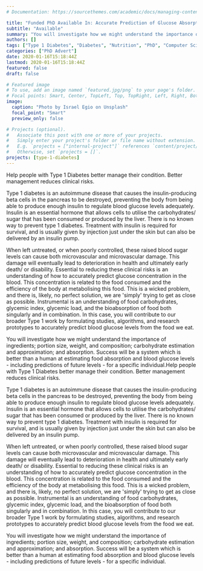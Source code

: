```yaml
---
# Documentation: https://sourcethemes.com/academic/docs/managing-content/

title: "Funded PhD Available In: Accurate Prediction of Glucose Absorption from Food"
subtitle: "Available"
summary: "You will investigate how we might understand the importance of ingredients; portion size, weight, and composition; carbohydrate estimation and approximation; and absorption."
authors: []
tags: ["Type 1 Diabetes", "Diabetes", "Nutrition", "PhD", "Computer Science"]
categories: ["PhD Advert"]
date: 2020-01-16T15:18:44Z
lastmod: 2020-01-16T15:18:44Z
featured: false
draft: false

# Featured image
# To use, add an image named `featured.jpg/png` to your page's folder.
# Focal points: Smart, Center, TopLeft, Top, TopRight, Left, Right, BottomLeft, Bottom, BottomRight.
image:
  caption: "Photo by Israel Egio on Unsplash"
  focal_point: "Smart"
  preview_only: false

# Projects (optional).
#   Associate this post with one or more of your projects.
#   Simply enter your project's folder or file name without extension.
#   E.g. `projects = ["internal-project"]` references `content/project/deep-learning/index.md`.
#   Otherwise, set `projects = []`.
projects: [type-1-diabetes]
---
```


Help people with Type 1 Diabetes better manage their condition. Better management reduces clinical risks.

Type 1 diabetes is an autoimmune disease that causes the insulin-producing beta cells in the pancreas to be destroyed, preventing the body from being able to produce enough insulin to regulate blood glucose levels adequately. Insulin is an essential hormone that allows cells to utilise the carbohydrates/ sugar that has been consumed or produced by the liver. There is no known way to prevent type 1 diabetes. Treatment with insulin is required for survival, and is usually given by injection just under the skin but can also be delivered by an insulin pump.

When left untreated, or when poorly controlled, these raised blood sugar levels can cause both microvascular and microvascular damage. This damage will eventually lead to deterioration in health and ultimately early death/ or disability. Essential to reducing these clinical risks is an understanding of how to accurately predict glucose concentration in the blood. This concentration is related to the food consumed and the efficiency of the body at metabolising this food. This is a wicked problem, and there is, likely, no perfect solution, we are 'simply' trying to get as close as possible. Instrumental is an understanding of food carbohydrates, glycemic index, glycemic load, and the bioabsorption of food both singularly and in combination. In this case, you will contribute to our broader Type 1 work by formulating studies, algorithms, and research prototypes to accurately predict blood glucose levels from the food we eat.

You will investigate how we might understand the importance of ingredients; portion size, weight, and composition; carbohydrate estimation and approximation; and absorption. Success will be a system which is better than a human at estimating food absorption and blood glucose levels - including predictions of future levels - for a specific individual.Help people with Type 1 Diabetes better manage their condition. Better management reduces clinical risks.

Type 1 diabetes is an autoimmune disease that causes the insulin-producing beta cells in the pancreas to be destroyed, preventing the body from being able to produce enough insulin to regulate blood glucose levels adequately. Insulin is an essential hormone that allows cells to utilise the carbohydrates/ sugar that has been consumed or produced by the liver. There is no known way to prevent type 1 diabetes. Treatment with insulin is required for survival, and is usually given by injection just under the skin but can also be delivered by an insulin pump.

When left untreated, or when poorly controlled, these raised blood sugar levels can cause both microvascular and microvascular damage. This damage will eventually lead to deterioration in health and ultimately early death/ or disability. Essential to reducing these clinical risks is an understanding of how to accurately predict glucose concentration in the blood. This concentration is related to the food consumed and the efficiency of the body at metabolising this food. This is a wicked problem, and there is, likely, no perfect solution, we are 'simply' trying to get as close as possible. Instrumental is an understanding of food carbohydrates, glycemic index, glycemic load, and the bioabsorption of food both singularly and in combination. In this case, you will contribute to our broader Type 1 work by formulating studies, algorithms, and research prototypes to accurately predict blood glucose levels from the food we eat.

You will investigate how we might understand the importance of ingredients; portion size, weight, and composition; carbohydrate estimation and approximation; and absorption. Success will be a system which is better than a human at estimating food absorption and blood glucose levels - including predictions of future levels - for a specific individual.